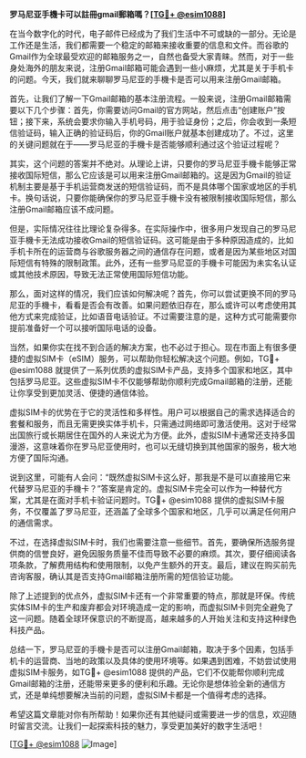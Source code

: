 **罗马尼亚手機卡可以註冊gmail郵箱嗎？[[TG💪+ @esim1088](https://t.me/s/esim1088)]**

在当今数字化的时代，电子邮件已经成为了我们生活中不可或缺的一部分。无论是工作还是生活，我们都需要一个稳定的邮箱来接收重要的信息和文件。而谷歌的Gmail作为全球最受欢迎的邮箱服务之一，自然也备受大家青睐。然而，对于一些身处海外的朋友来说，注册Gmail邮箱可能会遇到一些小麻烦，尤其是关于手机卡的问题。今天，我们就来聊聊罗马尼亚的手機卡是否可以用来注册Gmail邮箱。

首先，让我们了解一下Gmail邮箱的基本注册流程。一般来说，注册Gmail邮箱需要以下几个步骤：首先，你需要访问Gmail的官方网站，然后点击“创建账户”按钮；接下来，系统会要求你输入手机号码，用于验证身份；之后，你会收到一条短信验证码，输入正确的验证码后，你的Gmail账户就基本创建成功了。不过，这里的关键问题就在于——罗马尼亚的手機卡是否能够顺利通过这个验证过程呢？

其实，这个问题的答案并不绝对。从理论上讲，只要你的罗马尼亚手機卡能够正常接收国际短信，那么它应该是可以用来注册Gmail邮箱的。这是因为Gmail的验证机制主要是基于手机运营商发送的短信验证码，而不是具体哪个国家或地区的手机卡。换句话说，只要你能确保你的罗马尼亚手機卡没有被限制接收国际短信，那么注册Gmail邮箱应该不成问题。

但是，实际情况往往比理论复杂得多。在实际操作中，很多用户发现自己的罗马尼亚手機卡无法成功接收Gmail的短信验证码。这可能是由于多种原因造成的，比如手机卡所在的运营商与谷歌服务器之间的通信存在问题，或者是因为某些地区对国际短信有特殊的限制政策。此外，还有一些罗马尼亚的手機卡可能因为未实名认证或其他技术原因，导致无法正常使用国际短信功能。

那么，面对这样的情况，我们应该如何解决呢？首先，你可以尝试更换不同的罗马尼亚的手機卡，看看是否会有改善。如果问题依旧存在，那么或许可以考虑使用其他方式来完成验证，比如语音电话验证。不过需要注意的是，这种方式可能需要你提前准备好一个可以接听国际电话的设备。

当然，如果你实在找不到合适的解决方案，也不必过于担心。现在市面上有很多便捷的虚拟SIM卡（eSIM）服务，可以帮助你轻松解决这个问题。例如，TG💪+ @esim1088 就提供了一系列优质的虚拟SIM卡产品，支持多个国家和地区，其中包括罗马尼亚。这些虚拟SIM卡不仅能够帮助你顺利完成Gmail邮箱的注册，还能让你享受到更加灵活、便捷的通信体验。

虚拟SIM卡的优势在于它的灵活性和多样性。用户可以根据自己的需求选择适合的套餐和服务，而且无需更换实体手机卡，只需通过网络即可激活使用。这对于经常出国旅行或长期居住在国外的人来说尤为方便。此外，虚拟SIM卡通常还支持多国漫游，这意味着你在罗马尼亚使用时，也可以无缝切换到其他国家的服务，极大地方便了国际沟通。

说到这里，可能有人会问：“既然虚拟SIM卡这么好，那我是不是可以直接用它来代替罗马尼亚的手機卡？”答案是肯定的。虚拟SIM卡完全可以作为一种替代方案，尤其是在面对手机卡验证问题时。TG💪+ @esim1088 提供的虚拟SIM卡服务，不仅覆盖了罗马尼亚，还涵盖了全球多个国家和地区，几乎可以满足任何用户的通信需求。

不过，在选择虚拟SIM卡时，我们也需要注意一些细节。首先，要确保所选服务提供商的信誉良好，避免因服务质量不佳而导致不必要的麻烦。其次，要仔细阅读各项条款，了解费用结构和使用限制，以免产生额外的开支。最后，建议在购买前先咨询客服，确认其是否支持Gmail邮箱注册所需的短信验证功能。

除了上述提到的优点外，虚拟SIM卡还有一个非常重要的特点，那就是环保。传统实体SIM卡的生产和废弃都会对环境造成一定的影响，而虚拟SIM卡则完全避免了这一问题。随着全球环保意识的不断提高，越来越多的人开始关注和支持这种绿色科技产品。

总结一下，罗马尼亚的手機卡是否可以注册Gmail邮箱，取决于多个因素，包括手机卡的运营商、当地的政策以及具体的使用环境等。如果遇到困难，不妨尝试使用虚拟SIM卡服务，如TG💪+ @esim1088 提供的产品，它们不仅能帮你顺利完成Gmail邮箱的注册，还能带来更多的便利和乐趣。无论你是想体验全新的通信方式，还是单纯想要解决当前的问题，虚拟SIM卡都是一个值得考虑的选择。

希望这篇文章能对你有所帮助！如果你还有其他疑问或需要进一步的信息，欢迎随时留言交流。让我们一起探索科技的魅力，享受更加美好的数字生活吧！

[[TG💪+ @esim1088](https://t.me/s/esim1088) ![Image](https://i.postimg.cc/4NQfJmqS/Snipaste-2025-05-13-00-14-12.png)]